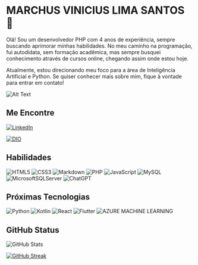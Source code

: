 # MARCHUS VINICIUS LIMA SANTOS  🤙
Olá! Sou um desenvolvedor PHP com 4 anos de experiência, sempre buscando aprimorar minhas habilidades. No meu caminho na programação, fui autodidata, sem formação acadêmica, mas sempre busquei conhecimento através de cursos online, chegando assim onde estou hoje.

Atualmente, estou direcionando meu foco para a área de Inteligência Artificial e Python. Se quiser conhecer mais sobre mim, fique à vontade para entrar em contato!

  ![Alt Text](https://media1.tenor.com/m/34xrGiIR41oAAAAC/point-down.gif)





## Me Encontre
[![LinkedIn](https://img.shields.io/badge/LinkedIn-0077B5?style=for-the-badge&logo=linkedin&logoColor=white)](https://www.linkedin.com/in/marchus-vinicius-lima-santos-6909b91b6/)

[![DIO](https://img.shields.io/badge/DIO-black.svg?style=for-the-badge&logo=github)](https://github.dev/vinymaster/vinymaster)







## Habilidades
![HTML5](https://img.shields.io/badge/HTML5-000?style=for-the-badge&logo=html5)
![CSS3](https://img.shields.io/badge/CSS3-000?style=for-the-badge&logo=css3&logoColor=264CE4)
![Markdown](https://img.shields.io/badge/Markdown-000?style=for-the-badge&logo=markdown)
![PHP](https://img.shields.io/badge/PHP-777BB4?style=for-the-badge&logo=php&logoColor=white)
![JavaScript](https://img.shields.io/badge/JavaScript-F7DF1E?style=for-the-badge&logo=javascript&logoColor=black)
![MySQL](https://img.shields.io/badge/MySQL-00000F?style=for-the-badge&logo=mysql&logoColor=white)
![MicrosoftSQLServer](https://img.shields.io/badge/Microsoft%20SQL%20Server-CC2927?style=for-the-badge&logo=microsoft%20sql%20server&logoColor=white)
![ChatGPT](https://img.shields.io/badge/chatGPT-74aa9c?style=for-the-badge&logo=openai&logoColor=white)




## Próximas Tecnologias
![Python](https://img.shields.io/badge/python-3670A0?style=for-the-badge&logo=python&logoColor=ffdd54)
![Kotlin](https://img.shields.io/badge/Kotlin-0095D5?&style=for-the-badge&logo=kotlin&logoColor=white)
![React](https://img.shields.io/badge/React-20232A?style=for-the-badge&logo=react&logoColor=61DAFB)
![Flutter](https://img.shields.io/badge/Flutter-02569B?style=for-the-badge&logo=flutter&logoColor=white)
![AZURE MACHINE LEARNING](https://img.shields.io/badge/AZURE_MACHINE_LEARNING-white.svg?style=for-the-badge&logo=microsoft-azure)



## GitHub Status


![GitHub Stats](https://github-readme-stats.vercel.app/api?username=SEUUSERNAME&theme=transparent&bg_color=000&border_color=30A3DC&show_icons=true&icon_color=30A3DC&title_color=E94D5F&text_color=FFF)

[![GitHub Streak](https://streak-stats.demolab.com/?user=SEUUSERNAME&theme=bear&background=000&border=30A3DC&dates=FFF)](https://git.io/streak-stats)



